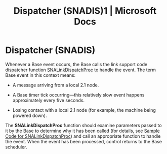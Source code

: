 ﻿---
title: "Dispatcher (SNADIS)1 | Microsoft Docs"
ms.custom: ""
ms.date: "11/30/2017"
ms.prod: "host-integration-server"
ms.reviewer: ""
ms.suite: ""
ms.tgt_pltfrm: ""
ms.topic: "article"
ms.assetid: d2a3651a-2f27-446a-ad98-33cb40144529
caps.latest.revision: 3
---
# Dispatcher (SNADIS)
Whenever a Base event occurs, the Base calls the link support code dispatcher function [SNALinkDispatchProc](../core/snalinkdispatchproc1.md) to handle the event. The term Base event in this context means:  
  
-   A message arriving from a local 2.1 node.  
  
-   A Base timer tick occurring—this relatively slow event happens approximately every five seconds.  
  
-   Losing contact with a local 2.1 node (for example, the machine being powered down).  
  
 The **SNALinkDispatchProc** function should examine parameters passed to it by the Base to determine why it has been called (for details, see [Sample Code for SNALinkDispatchProc](../core/sample-code-for-snalinkdispatchproc1.md)) and call an appropriate function to handle the event. When the event has been processed, control returns to the Base scheduler.